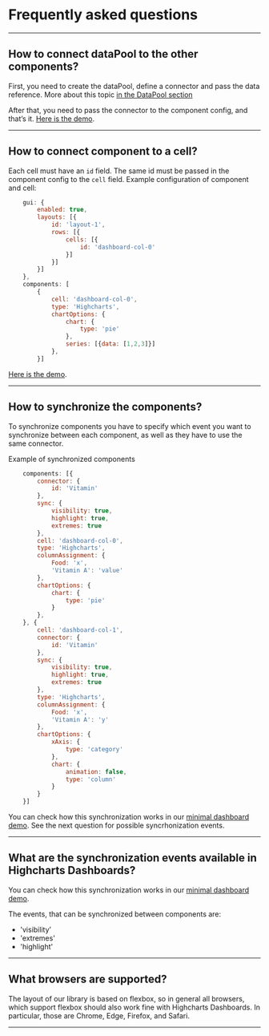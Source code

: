 Frequently asked questions
===

* * *
How to connect dataPool to the other components?
---------------------------------------------

First, you need to create the dataPool, define a connector and pass the data reference. More about this topic [in the DataPool section](https://www.highcharts.com/docs/dashboards/data-pool)

After that, you need to pass the connector to the component config, and that’s it.
[Here is the demo](https://jsfiddle.net/gh/get/library/pure/highcharts/highcharts/samples/dashboards/demo/dashboard-minimal).

* * *

How to connect component to a cell?
----------------------------------
Each cell must have an `id` field. The same id must be passed in the component config to the `cell` field. Example configuration of component and cell:

```js
    gui: {
        enabled: true,
        layouts: [{
            id: 'layout-1',
            rows: [{
                cells: [{
                    id: 'dashboard-col-0'
                }]
            }]
        }]
    },
    components: [
        {
            cell: 'dashboard-col-0',
            type: 'Highcharts',
            chartOptions: {
                chart: {
                    type: 'pie'
                },
                series: [{data: [1,2,3]}]
            },
        }]
```

[Here is the demo](https://jsfiddle.net/gh/get/library/pure/highcharts/highcharts/samples/dashboards/demo/component-highcharts).

* * *

How to synchronize the components?
-----------------------------
To synchronize components you have to specify which event you want to synchronize between each component, as well as they have to use the same connector.

Example of synchronized components

```js
    components: [{
        connector: {
            id: 'Vitamin'
        },
        sync: {
            visibility: true,
            highlight: true,
            extremes: true
        },
        cell: 'dashboard-col-0',
        type: 'Highcharts',
        columnAssignment: {
            Food: 'x',
            'Vitamin A': 'value'
        },
        chartOptions: {
            chart: {
                type: 'pie'
            }
        },
    }, {
        cell: 'dashboard-col-1',
        connector: {
            id: 'Vitamin'
        },
        sync: {
            visibility: true,
            highlight: true,
            extremes: true
        },
        type: 'Highcharts',
        columnAssignment: {
            Food: 'x',
            'Vitamin A': 'y'
        },
        chartOptions: {
            xAxis: {
                type: 'category'
            },
            chart: {
                animation: false,
                type: 'column'
            }
        }
    }]
```



You can check how this synchronization works in our [minimal dashboard demo](https://jsfiddle.net/gh/get/library/pure/highcharts/highcharts/samples/dashboards/demo/minimal).
See the next question for possible syncrhonization events.

* * *
What are the synchronization events available in Highcharts Dashboards?
-----------------------------------------------------------------------
You can check how this synchronization works in our [minimal dashboard demo](https://jsfiddle.net/gh/get/library/pure/highcharts/highcharts/samples/dashboards/demo/minimal).

The events, that can be synchronized between components are:
* 'visibility’
* 'extremes'
* 'highlight'

* * *
What browsers are supported?
---------------
The layout of our library is based on flexbox, so in general all browsers, which support flexbox should also work fine with Highcharts Dashboards.
In particular, those are Chrome, Edge, Firefox, and Safari.

* * *
